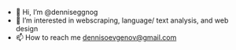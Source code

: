 - 👋 Hi, I’m @denniseggnog
- 👀 I’m interested in webscraping, language/ text analysis, and web design
- 📫 How to reach me dennisoevgenov@gmail.com


